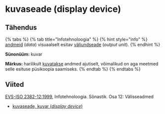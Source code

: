# kuvaseade (display device)

## Tähendus

{% tabs %}
{% tab title="Infotehnoloogia" %}
{% hint style="info" %}
[andmeid](andmed-data.md) (_data_) visuaalselt esitav [väljundseade](sisend-vaeljundseade-input-output-device.md) (_output unit_).
{% endhint %}

**Sünonüüm:** kuvar

**Märkus:** harilikult [kuvatakse](kuva-display.md) andmed ajutiselt, võimalikud on aga meetmed selle esituse püsikoopia saamiseks.
{% endtab %}
{% endtabs %}

## Viited

[EVS-ISO 2382-12:1999](https://www.evs.ee/et/evs-iso-2382-12-1999), Infotehnoloogia. Sõnastik. Osa 12: Välisseadmed

* [kuvaseade, kuvar (_display device_)](http://www.eki.ee/dict/its/index.cgi?Q=D26B42C9-6C03-1014-88DC-FC5F0DBED45A\&F=GUID\&C01=1\&C02=0\&C10=1)

